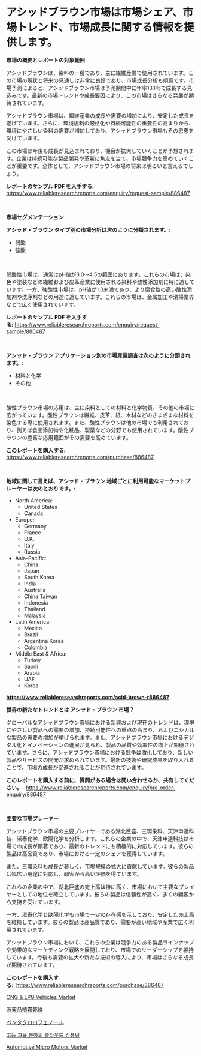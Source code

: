 <p><h1>アシッドブラウン市場は市場シェア、市場トレンド、市場成長に関する情報を提供します。</h1></p><p><strong>市場の概要とレポートの対象範囲</strong></p>
<p><p>アシッドブラウンは、染料の一種であり、主に繊維産業で使用されています。この市場の現状と将来の見通しは非常に良好であり、市場成長分析も順調です。市場予測によると、アシッドブラウン市場は予測期間中に年率13.1％で成長する見込みです。最新の市場トレンドや成長要因により、この市場はさらなる発展が期待されています。</p><p>アシッドブラウン市場は、繊維産業の成長や需要の増加により、安定した成長を遂げています。さらに、環境規制の厳格化や持続可能性の重要性の高まりから、環境にやさしい染料の需要が増加しており、アシッドブラウン市場もその恩恵を受けています。</p><p>この市場は今後も成長が見込まれており、機会が拡大していくことが予想されます。企業は持続可能な製品開発や革新に焦点を当て、市場競争力を高めていくことが重要です。全体として、アシッドブラウン市場の将来は明るいと言えるでしょう。</p></p>
<p><strong>レポートのサンプル PDF を入手する:</strong> <a href="https://www.reliableresearchreports.com/enquiry/request-sample/886487">https://www.reliableresearchreports.com/enquiry/request-sample/886487</a></p>
<p>&nbsp;</p>
<p><strong>市場セグメンテーション</strong></p>
<p><strong>アシッド・ブラウン タイプ別の市場分析は次のように分類されます。:</strong></p>
<p><ul><li>弱酸</li><li>強酸</li></ul></p>
<p>&nbsp;</p>
<p><p>弱酸性市場は、通常はpH値が3.0〜4.5の範囲にあります。これらの市場は、染色や塗装などの繊維および皮革産業に使用される染料や酸性添加剤に特に適しています。一方、強酸性市場は、pH値が1.0未満であり、より腐食性の高い酸性添加剤や洗浄剤などの用途に適しています。これらの市場は、金属加工や清掃業界などで広く使用されています。</p></p>
<p><strong>レポートのサンプル PDF を入手する:</strong>&nbsp;<a href="https://www.reliableresearchreports.com/enquiry/request-sample/886487">https://www.reliableresearchreports.com/enquiry/request-sample/886487</a></p>
<p>&nbsp;</p>
<p><strong> アシッド・ブラウン アプリケーション別の市場産業調査は次のように分類されます。:</strong></p>
<p><ul><li>材料と化学</li><li>その他</li></ul></p>
<p>&nbsp;</p>
<p><p>酸性ブラウン市場の応用は、主に染料としての材料と化学物質、その他の市場に広がっています。酸性ブラウンは繊維、皮革、紙、木材などのさまざまな材料を染色する際に使用されます。また、酸性ブラウンは他の市場でも利用されており、例えば食品添加物や化粧品、製薬などの分野でも使用されています。酸性ブラウンの豊富な応用範囲がその需要を高めています。</p></p>
<p><strong>このレポートを購入する:</strong>&nbsp; <a href="https://www.reliableresearchreports.com/purchase/886487">https://www.reliableresearchreports.com/purchase/886487</a></p>
<p>&nbsp;</p>
<p><strong>地域に関して言えば、アシッド・ブラウン 地域ごとに利用可能なマーケットプレーヤーは次のとおりです。:</strong></p>
<p><ul>
    <li>
        North America:
        <ul>
            <li>United States</li>
            <li>Canada</li>
        </ul>
    </li>
    <li>
        Europe:
        <ul>
            <li>Germany</li>
            <li>France</li>
            <li>U.K.</li>
            <li>Italy</li>
            <li>Russia</li>
        </ul>
    </li>
    <li>
        Asia-Pacific:
        <ul>
            <li>China</li>
            <li>Japan</li>
            <li>South Korea</li>
            <li>India</li>
            <li>Australia</li>
            <li>China Taiwan</li>
            <li>Indonesia</li>
            <li>Thailand</li>
            <li>Malaysia</li>
        </ul>
    </li>
    <li>
        Latin America:
        <ul>
            <li>Mexico</li>
            <li>Brazil</li>
            <li>Argentina Korea</li>
            <li>Colombia</li>
        </ul>
    </li>
    <li>
        Middle East & Africa:
        <ul>
            <li>Turkey</li>
            <li>Saudi</li>
            <li>Arabia</li>
            <li>UAE</li>
            <li>Korea</li>
        </ul>
    </li>
    </ul></p>
<p><strong><a href="https://www.reliableresearchreports.com/acid-brown-r886487">https://www.reliableresearchreports.com/acid-brown-r886487</a></strong>&nbsp;</p>
<p><strong>世界の新たなトレンドとは アシッド・ブラウン 市場？</strong></p>
<p><p>グローバルなアシッドブラウン市場における新興および現在のトレンドは、環境にやさしい製品への需要の増加、持続可能性への重点の高まり、およびエシカルな製品の需要の増加が挙げられます。また、アシッドブラウン市場におけるデジタル化とイノベーションの進展が見られ、製品の品質や効率性の向上が期待されています。さらに、アシッドブラウン市場における競争は激化しており、新しい製品やサービスの開発が求められています。最新の技術や研究成果を取り入れることで、市場の成長が促進されることが期待されています。</p></p>
<p><strong>このレポートを購入する前に、質問がある場合は問い合わせるか、共有してください。</strong>- <a href="https://www.reliableresearchreports.com/enquiry/pre-order-enquiry/886487">https://www.reliableresearchreports.com/enquiry/pre-order-enquiry/886487</a></p>
<p>&nbsp;</p>
<p><strong>主要な市場プレーヤー</strong></p>
<p><p>アシッドブラウン市場の主要プレイヤーである湖北巨盛、三環染料、天津申達科技、淑泰化学、欧陽化学を分析します。これらの企業の中で、天津申達科技は市場での成長が顕著であり、最新のトレンドにも積極的に対応しています。彼らの製品は高品質であり、市場における一定のシェアを獲得しています。</p><p>また、三環染料も成長が著しく、市場規模の拡大に貢献しています。彼らの製品は幅広い用途に対応し、顧客から高い評価を得ています。</p><p>これらの企業の中で、湖北巨盛の売上高は特に高く、市場において主要なプレイヤーとしての地位を確立しています。彼らの製品は信頼性が高く、多くの顧客から支持を受けています。</p><p>一方、淑泰化学と欧陽化学も市場で一定の存在感を示しており、安定した売上高を維持しています。彼らの製品は高品質であり、需要が高い地域や産業で広く利用されています。</p><p>アシッドブラウン市場において、これらの企業は競争力のある製品ラインナップや効果的なマーケティング戦略を展開しており、市場でのリーダーシップを維持しています。今後も需要の拡大や新たな技術の導入により、市場はさらなる成長が期待されています。</p></p>
<p><strong>このレポートを購入する:</strong>&nbsp;&nbsp;<a href="https://www.reliableresearchreports.com/purchase/886487">https://www.reliableresearchreports.com/purchase/886487</a></p>
<p><p><a href="https://www.linkedin.com/pulse/cng-amp-lpg-vehicles-market-comprehensive-report-its-share-yx65e?trackingId=0C2K6J0aC3iUn8Dx9eDJgw%3D%3D">CNG & LPG Vehicles Market</a></p><p><a href="https://medium.com/@a.d.michael1/%E8%A3%BD%E8%96%AC%E7%94%A8%E3%82%B9%E3%83%97%E3%83%AC%E3%83%BC%E3%83%89%E3%83%A9%E3%82%A4%E3%82%A4%E3%83%B3%E3%82%B0%E5%B8%82%E5%A0%B4-2031%E5%B9%B4%E3%81%BE%E3%81%A7%E3%81%AE%E5%8B%95%E5%90%91-%E4%BA%88%E6%B8%AC-%E7%AB%B6%E4%BA%89%E5%88%86%E6%9E%90-83c2ea941157">医薬品噴霧乾燥</a></p><p><a href="https://medium.com/@attyourniture/%E3%83%9A%E3%83%B3%E3%82%BF%E3%82%AF%E3%83%AD%E3%83%AD%E3%83%95%E3%82%A7%E3%83%8E%E3%83%BC%E3%83%AB%E5%B8%82%E5%A0%B4%E3%82%B5%E3%82%A4%E3%82%BA%E3%81%AF-%E3%82%B0%E3%83%AD%E3%83%BC%E3%83%90%E3%83%AB%E7%94%A3%E6%A5%AD%E3%81%AB%E3%81%8A%E3%81%91%E3%82%8B%E6%9C%80%E9%81%A9%E3%81%AA%E3%83%9E%E3%83%BC%E3%82%B1%E3%83%86%E3%82%A3%E3%83%B3%E3%82%B0%E3%83%81%E3%83%A3%E3%83%8D%E3%83%AB%E3%82%92%E7%A4%BA%E3%81%97%E3%81%A6%E3%81%84%E3%81%BE%E3%81%99-64476afd0bec">ペンタクロロフェノール</a></p><p><a href="https://medium.com/@leonidasalazar756/%EA%B3%A0%EB%93%B1-%EA%B5%90%EC%9C%A1-%EC%8B%9C%EC%9E%A5%EC%97%90%EC%84%9C-%ED%81%B4%EB%9D%BC%EC%9A%B0%EB%93%9C-%EC%BB%B4%ED%93%A8%ED%8C%85-%EB%B6%84%EC%84%9D-%EA%B8%80%EB%A1%9C%EB%B2%8C-%EC%82%B0%EC%97%85-%EC%A0%84%EB%A7%9D-%EB%B0%8F-%EC%98%88%EC%B8%A1-2024%EB%85%84%EB%B6%80%ED%84%B0-2031%EB%85%84-a2d632876dc2">고등 교육 분야의 클라우드 컴퓨팅</a></p><p><a href="https://www.linkedin.com/pulse/automotive-micro-motors-market-size-furnishes-valuable-information-xvfse?trackingId=Jq8jU9ngEOHB1otunFF0Ww%3D%3D">Automotive Micro Motors Market</a></p></p>